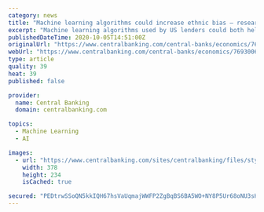 ```yaml
---
category: news
title: "Machine learning algorithms could increase ethnic bias – research"
excerpt: "Machine learning algorithms used by US lenders could both help and penalise borrowers from ethnic minority groups, a new research paper argues. The International Monetary Fund’s annual macro-financial research conference,"
publishedDateTime: 2020-10-05T14:51:00Z
originalUrl: "https://www.centralbanking.com/central-banks/economics/7693006/machine-learning-algorithms-could-increase-ethnic-bias-research"
webUrl: "https://www.centralbanking.com/central-banks/economics/7693006/machine-learning-algorithms-could-increase-ethnic-bias-research"
type: article
quality: 39
heat: 39
published: false

provider:
  name: Central Banking
  domain: centralbanking.com

topics:
  - Machine Learning
  - AI

images:
  - url: "https://www.centralbanking.com/sites/centralbanking/files/styles/metatag_image/public/article_copied_files/race-580x358.gif?itok=ftmFE6Wm"
    width: 378
    height: 234
    isCached: true

secured: "PEDtrwSSoQN5kkIQH67hsVaUqmajWWFP2ZgBqBS6BA5WO+NY8P5Ur68oNU3sH/sYsufs/kzDba/CtyIU1srIihwmguunzbsM6jDdthJ4xHINfXQjGIpdIHDQHmRmRIR6sYaYp8nBMpgscutAADWZjxQsmWmNqsaLKY/Zpz3c/x6us22NMPhw2NE1G3eN4w5ZELzIBRvYsmHv6P3Y+0MZ3UaKnZio+kSF3IgLr7V0O97gpmfimxSCclMXKIpESimMAHlsHXpEXtOlB/CPV0Qa5x2z4FPamYif8RUVpUdkAi2r+iv91e/i+TD5HH5VJryxA04t6q9Ucf5lpPSmhTs/4xLUrWOebPZNtRT6V1lIPHM=;FuAwZOThthwaFBnCiMU0OA=="
---
```


